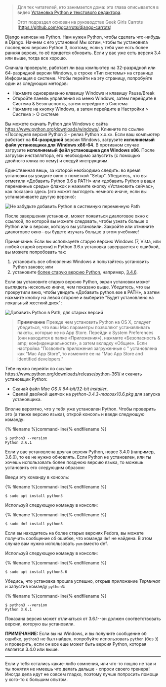 > Для тех читателей, кто занимается дома: эта глава описывается в видео [Установка Python и текстового редактора](https://www.youtube.com/watch?v=pVTaqzKZCdA).
> 
> Этот подраздел основан на руководстве Geek Girls Carrots (https://github.com/ggcarrots/django-carrots)

Django написан на Python. Нам нужен Python, чтобы сделать что-нибудь в Django. Начнем с его установки! Мы хотим, чтобы ты установила последнюю версию Python 3, поэтому, если у тебя уже есть более ранняя версия, то её придется обновить. Если у вас уже есть версия 3.4 или выше, тогда все хорошо.

<!--sec data-title="Install Python: Windows" data-id="python_windows" data-collapse=true ces-->

Сначала проверьте, работает ли ваш компьютер на 32-разрядной или 64-разрядной версии Windows, в строке «Тип системы» на странице Информация о системе. Чтобы перейти на эту страницу, попробуйте один из следующих методов:

* Нажмите одновременно клавишу Windows и клавишу Pause/Break
* Откройте панель управления из меню Windows, затем перейдите в Система & Безопасность, затем перейдите в Система
* Нажмите на кнопку Windows, а затем перейдите в Настройки > Система > О системе

Вы можете скачать Python для Windows с сайта https://www.python.org/downloads/windows/. Кликните по ссылке «Последняя версия Python 3 - релиз Python x.x.x». Если ваш компьютер работает на **64-разрядной** версии Windows, загрузите **исполняемый файл установщика для Windows x86-64**. В противном случае загрузите **исполняемый файл установщика для Windows x86**. После загрузки инсталлятора, его необходимо запустить (с помощью двойного клика по нему) и следуй инструкциям.

Единственная вещь, за которой необходимо следить: во время установки вы увидите окно с пометкой "Setup". Убедитесь, что вы отметили «Добавить Python 3.6 в PATH» или «добавить Python в ваши переменные среды» флажок и нажмите кнопку «Установить сейчас», как показано здесь (это может выглядеть немного иначе, если вы устанавливаете другую версию):

![Не забудьте добавить Python в системную переменную Path](../python_installation/images/python-installation-options.png)

После завершения установки, может появиться диалоговое окно с ссылкой, по которой вы можете следовать, чтобы узнать больше о Python или о версии, которую вы установили. Закройте или отмените диалоговое окно--вы будете изучать больше в этом учебнике!

Примечание: Если вы используете старую версию Windows (7, Vista, или любой старой версии) и Python 3.6.x установка завершается с ошибкой, вы можете попробовать так:

1. установить все обновления Windows и попытайтесь установить Python заново; или
2. установите [более старую версию Python](https://www.python.org/downloads/windows/), например, [3.4.6](https://www.python.org/downloads/release/python-346/).

Если вы установите старую версию Python, экран установки может выглядеть несколько иначе, чем показано выше. Убедитесь, что вы прокрутили вниз, чтобы увидеть «Добавить python.exe в PATH», а затем нажмите кнопку на левой стороне и выберите "Будет установлено на локальный жесткий диск":

![Добавить Python в Path, для старых версий](../python_installation/images/add_python_to_windows_path.png)

<!--endsec-->

<!--sec data-title="Install Python: OS X" data-id="python_OSX"
data-collapse=true ces-->

> **Примечание** Прежде чем установить Python на OS X, следует убедиться, что ваш Mac параметры позволяют устанавливать пакеты, которые не из App Store. Перейди к System Preferences (они находится в папке «Приложения»), нажмите «Безопасность & amp; конфиденциальности», а затем вкладку «Общие». Если настройка "Позволить приложения загруженные с " установлена как "Mac App Store", то измените ее на "Mac App Store and identified developers."

Тебе нужно перейти по ссылке https://www.python.org/downloads/release/python-361/ и скачать установщик Python:

* Скачай файл *Mac OS X 64-bit/32-bit installer*,
* Сделай двойной щелчок на *python-3.4.3-macosx10.6.pkg* для запуска установщика.

<!--endsec-->

<!--sec data-title="Install Python: Linux" data-id="python_linux"
data-collapse=true ces-->

Вполне вероятно, что у тебя уже установлен Python. Чтобы проверить это (а также версию языка), открой консоль и введи следующую команду:

{% filename %}command-line{% endfilename %}

    $ python3 --version
    Python 3.6.1
    

Если у вас установлена другая версия Python, новее 3.4.0 (например, 3.6.0), то ее не нужно обновлять. Если Python не установлен, или ты хочешь использовать более позднюю версию языка, то можешь установить его следующим образом:

<!--endsec-->

<!--sec data-title="Install Python: Debian or Ubuntu" data-id="python_debian" data-collapse=true ces-->

Введи эту команду в консоль:

{% filename %}command-line{% endfilename %}

    $ sudo apt install python3
    

<!--endsec-->

<!--sec data-title="Install Python: Fedora" data-id="python_fedora"
data-collapse=true ces-->

Используй следующую команду в консоли:

{% filename %}command-line{% endfilename %}

    $ sudo dnf install python3
    

Если вы находитесь на более старых версиях Fedora, вы можете получить сообщение об ошибке, что команда `dnf` не найдена. В этом случае вам нужно использовать `yum` вместо dnf.

<!--endsec-->

<!--sec data-title="Install Python: openSUSE" data-id="python_openSUSE"
data-collapse=true ces-->

Используй следующую команду в консоли:

{% filename %}command-line{% endfilename %}

    $ sudo apt install python3.6
    

<!--endsec-->

Убедись, что установка прошла успешно, открыв приложение *Терминал* и запустив команду `python3`:

{% filename %}command-line{% endfilename %}

    $ python3 --version
    Python 3.6.1
    

Показана версия может отличаться от 3.6.1--он должен соответствовать версии, которую вы установили.

**ПРИМЕЧАНИЕ:** Если вы на Windows, и вы получите сообщение об ошибке, `python3` не был найден, попробуйте использовать `python` (без `3`) и проверить, если он все еще может быть версия Python, которая является 3.4.0 или выше.

* * *

Если у тебя остались какие-либо сомнения, или что-то пошло не так и ты понятия не имеешь что делать дальше - спроси своего тренера! Иногда дела идут не совсем гладко, поэтому лучше попросить помощи у кого-то с большим опытом.